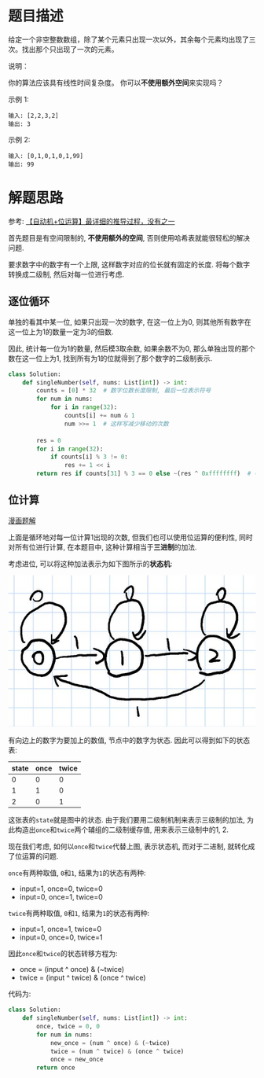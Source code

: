 # 题目描述

给定一个非空整数数组，除了某个元素只出现一次以外，其余每个元素均出现了三次。找出那个只出现了一次的元素。

说明：

你的算法应该具有线性时间复杂度。 你可以**不使用额外空间**来实现吗？

示例 1:
```
输入: [2,2,3,2]
输出: 3
```

示例 2:
```
输入: [0,1,0,1,0,1,99]
输出: 99
```

# 解题思路

参考: [【自动机+位运算】最详细的推导过程，没有之一](https://leetcode-cn.com/problems/single-number-ii/solution/zi-dong-ji-wei-yun-suan-zui-xiang-xi-de-tui-dao-gu/)

首先题目是有空间限制的, **不使用额外的空间**, 否则使用哈希表就能很轻松的解决问题.

要求数字中的数字有一个上限, 这样数字对应的位长就有固定的长度. 将每个数字转换成二级制, 然后对每一位进行考虑.

## 逐位循环

单独的看其中某一位, 如果只出现一次的数字, 在这一位上为0, 则其他所有数字在这一位上为1的数量一定为3的倍数.

因此, 统计每一位为1的数量, 然后模3取余数, 如果余数不为0, 那么单独出现的那个数在这一位上为1, 找到所有为1的位就得到了那个数字的二级制表示.

```python
class Solution:
    def singleNumber(self, nums: List[int]) -> int:
        counts = [0] * 32  # 数字位数长度限制, 最后一位表示符号
        for num in nums:
            for i in range(32):
                counts[i] += num & 1
                num >>= 1  # 这样写减少移动的次数
        
        res = 0
        for i in range(32):
            if counts[i] % 3 != 0:
                res += 1 << i
        return res if counts[31] % 3 == 0 else ~(res ^ 0xffffffff)  # 考虑值为复数的情况
```

## 位计算

[漫画题解](https://leetcode-cn.com/problems/single-number-ii/solution/man-hua-gan-jiu-dui-liao-ao-li-gei-by-ivan1-4/)

上面是循环地对每一位计算1出现的次数, 但我们也可以使用位运算的便利性, 同时对所有位进行计算, 在本题目中, 这种计算相当于**三进制**的加法.

考虑进位, 可以将这种加法表示为如下图所示的**状态机**:

![](/Algorithm/imgs/0381991a29b66a5eb4f1528c6c50cd6148a1284d1ea80320351443161cf1867c-2.jpg)

有向边上的数字为要加上的数值, 节点中的数字为状态. 因此可以得到如下的状态表:

|state|once|twice|
|---|---|---|
|0|0|0|
|1|1|0|
|2|0|1|

这张表的`state`就是图中的状态. 由于我们要用二级制机制来表示三级制的加法, 为此构造出`once`和`twice`两个辅组的二级制缓存值, 用来表示三级制中的1, 2.

现在我们考虑, 如何以`once`和`twice`代替上图, 表示状态机, 而对于二进制, 就转化成了位运算的问题.

`once`有两种取值, `0`和`1`, 结果为`1`的状态有两种:

- input=1, once=0, twice=0
- input=0, once=1, twice=0

`twice`有两种取值, `0`和`1`, 结果为`1`的状态有两种:

- input=1, once=1, twice=0
- input=0, once=0, twice=1

因此`once`和`twice`的状态转移方程为:

- once = (input ^ once) & (~twice)
- twice = (input ^ twice) & (once ^ twice)

代码为:

```python
class Solution:
    def singleNumber(self, nums: List[int]) -> int:
        once, twice = 0, 0
        for num in nums:
            new_once = (num ^ once) & (~twice)
            twice = (num ^ twice) & (once ^ twice)
            once = new_once
        return once

```
